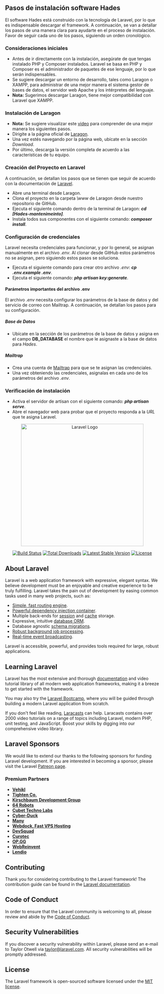 ## Pasos de instalación software Hades

El software Hades está construido con la tecnología de Laravel, por lo que es indispensable descargar el framework. A continuación, se van a detallar los pasos de una manera clara para ayudarte en el proceso de instalación. 
Favor de seguir cada uno de los pasos, siguiendo un orden cronológico.

### Consideraciones iniciales

- Antes de ir directamente con la instalación, asegúrate de que tengas instalado PHP y Composer instalados. Laravel se basa en PHP y Composer es el administrador de paquetes de ese lenguaje, por lo que serán indispensables.
- Se sugiere descargar un entorno de desarrollo, tales como Laragon o XAMPP, para administrar de una mejor manera el sistema gestor de bases de datos, el servidor web Apache y los intérpretes del lenguaje.
- **Nota:** Sugerimos descargar Laragon, tiene mejor compatibilidad con Laravel que XAMPP.

### Instalación de Laragon

 - **Nota:** Se sugiere visualizar este [video](https://youtu.be/RHnuDVlFG-A) para comprender de una mejor manera los siguientes pasos.
- Dírigite a la página oficial de [Laragon](https://laragon.org/download/).
- Una vez estés navegando por la página web, ubícate en la sección *Download*.
- Por último, descarga la versión completa de acuerdo a las características de tu equipo.

### Creación del Proyecto en Laravel

A continuación, se detallan los pasos que se tienen que seguir de acuerdo con la documentación de [Laravel](https://laravel.com/docs/9.x).

- Abre una terminal desde Laragon.
- Clona el proyecto en la carpeta *\www* de Laragon desde nuestro repositorio de GitHub.
- Ejecuta el siguiente comando dentro de la terminal de Laragon: ***cd [Hades-mantenimeinto]***.
- Instala todos sus componentes con el siguiente comando: ***composer install***.

### Configuración de credenciales

Laravel necesita credenciales para funcionar, y por lo general, se asignan manualmente en el archivo *.env*. Al clonar desde GitHub estos parámetros no se asignan, pero siguiendo estos pasos se soluciona.

- Ejecuta el siguiente comando para crear otro archivo *.env*: ***cp .env.example .env***.
- Ejecuta el siguiente comando: ***php artisan key:generate***.

#### Parámetros importantes del archivo .env

El archivo *.env* necesita configurar los parámetros de la base de datos y del servicio de correo con Mailtrap. A continuación, se detallan los pasos para su configuración.

##### Base de Datos

- Ubícate en la sección de los parámetros de la base de datos y asigna en el campo **DB_DATABASE** el nombre que le asignaste a la base de datos para *Hades*.

##### Mailtrap

- Crea una cuenta de [Mailtrap](https://mailtrap.io/register/signup?ref=header) para que se te asignan las credenciales.
- Una vez obteniendo las credenciales, asignalas en cada uno de los parámetros del archivo *.env*.

### Verificación de instalación

- Activa el servidor de artisan con el siguiente comando: ***php artisan serve***.
- Abre el navegador web para probar que el proyecto responda a la *URL* que te asigna Laravel.

<p align="center"><a href="https://laravel.com" target="_blank"><img src="https://raw.githubusercontent.com/laravel/art/master/logo-lockup/5%20SVG/2%20CMYK/1%20Full%20Color/laravel-logolockup-cmyk-red.svg" width="400" alt="Laravel Logo"></a></p>

<p align="center">
<a href="https://travis-ci.org/laravel/framework"><img src="https://travis-ci.org/laravel/framework.svg" alt="Build Status"></a>
<a href="https://packagist.org/packages/laravel/framework"><img src="https://img.shields.io/packagist/dt/laravel/framework" alt="Total Downloads"></a>
<a href="https://packagist.org/packages/laravel/framework"><img src="https://img.shields.io/packagist/v/laravel/framework" alt="Latest Stable Version"></a>
<a href="https://packagist.org/packages/laravel/framework"><img src="https://img.shields.io/packagist/l/laravel/framework" alt="License"></a>
</p>

## About Laravel

Laravel is a web application framework with expressive, elegant syntax. We believe development must be an enjoyable and creative experience to be truly fulfilling. Laravel takes the pain out of development by easing common tasks used in many web projects, such as:

- [Simple, fast routing engine](https://laravel.com/docs/routing).
- [Powerful dependency injection container](https://laravel.com/docs/container).
- Multiple back-ends for [session](https://laravel.com/docs/session) and [cache](https://laravel.com/docs/cache) storage.
- Expressive, intuitive [database ORM](https://laravel.com/docs/eloquent).
- Database agnostic [schema migrations](https://laravel.com/docs/migrations).
- [Robust background job processing](https://laravel.com/docs/queues).
- [Real-time event broadcasting](https://laravel.com/docs/broadcasting).

Laravel is accessible, powerful, and provides tools required for large, robust applications.

## Learning Laravel

Laravel has the most extensive and thorough [documentation](https://laravel.com/docs) and video tutorial library of all modern web application frameworks, making it a breeze to get started with the framework.

You may also try the [Laravel Bootcamp](https://bootcamp.laravel.com), where you will be guided through building a modern Laravel application from scratch.

If you don't feel like reading, [Laracasts](https://laracasts.com) can help. Laracasts contains over 2000 video tutorials on a range of topics including Laravel, modern PHP, unit testing, and JavaScript. Boost your skills by digging into our comprehensive video library.

## Laravel Sponsors

We would like to extend our thanks to the following sponsors for funding Laravel development. If you are interested in becoming a sponsor, please visit the Laravel [Patreon page](https://patreon.com/taylorotwell).

### Premium Partners

- **[Vehikl](https://vehikl.com/)**
- **[Tighten Co.](https://tighten.co)**
- **[Kirschbaum Development Group](https://kirschbaumdevelopment.com)**
- **[64 Robots](https://64robots.com)**
- **[Cubet Techno Labs](https://cubettech.com)**
- **[Cyber-Duck](https://cyber-duck.co.uk)**
- **[Many](https://www.many.co.uk)**
- **[Webdock, Fast VPS Hosting](https://www.webdock.io/en)**
- **[DevSquad](https://devsquad.com)**
- **[Curotec](https://www.curotec.com/services/technologies/laravel/)**
- **[OP.GG](https://op.gg)**
- **[WebReinvent](https://webreinvent.com/?utm_source=laravel&utm_medium=github&utm_campaign=patreon-sponsors)**
- **[Lendio](https://lendio.com)**

## Contributing

Thank you for considering contributing to the Laravel framework! The contribution guide can be found in the [Laravel documentation](https://laravel.com/docs/contributions).

## Code of Conduct

In order to ensure that the Laravel community is welcoming to all, please review and abide by the [Code of Conduct](https://laravel.com/docs/contributions#code-of-conduct).

## Security Vulnerabilities

If you discover a security vulnerability within Laravel, please send an e-mail to Taylor Otwell via [taylor@laravel.com](mailto:taylor@laravel.com). All security vulnerabilities will be promptly addressed.

## License

The Laravel framework is open-sourced software licensed under the [MIT license](https://opensource.org/licenses/MIT).
